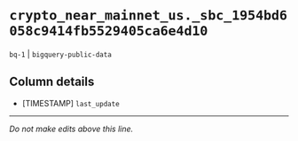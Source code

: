 # `crypto_near_mainnet_us._sbc_1954bd6058c9414fb5529405ca6e4d10`
`bq-1` | `bigquery-public-data`

## Column details
* [TIMESTAMP] `last_update`

-------------------------------------------------------------------------------
*Do not make edits above this line.*
